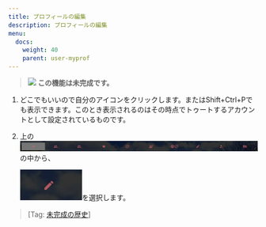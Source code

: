 ```yaml
---
title: プロフィールの編集
description: プロフィールの編集
menu:
  docs:
    weight: 40
    parent: user-myprof
---
```


> <img src="https://twemoji.maxcdn.com/v/12.1.6/72x72/26a0.png" width="20"> **この機能は未完成です。**

1. どこでもいいので自分のアイコンをクリックします。またはShift+Ctrl+Pでも表示できます。このとき表示されるのはその時点でトゥートするアカウントとして設定されているものです。
2. 上の![user2](https://raw.githubusercontent.com/cutls/TheDeskDocs/master/media/user2.png)の中から、  

   ![user10](https://raw.githubusercontent.com/cutls/TheDeskDocs/master/media/user10.png)を選択します。  

> \[Tag: [未完成の歴史](https://docs.thedesk.top/?q=未完成の歴史)\]

